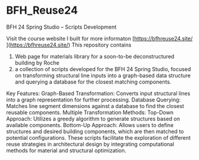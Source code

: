 # BFH_Reuse24
BFH 24 Spring Studio – Scripts Development

Visit the course website I built for more informaton
[[https://bfhreuse24.site/
](url)](https://bfhreuse24.site/)
This repository contains 
1. Web page for materials library for a soon-to-be deconstructured building by Roche 
2. a collection of scripts developed for the BFH 24 Spring Studio, focused on transforming structural line inputs into a graph-based data structure and querying a database for the closest matching components.

Key Features:
Graph-Based Transformation: Converts input structural lines into a graph representation for further processing.
Database Querying: Matches line segment dimensions against a database to find the closest reusable components.
Multiple Transformation Methods:
Top-Down Approach: Utilizes a greedy algorithm to generate structures based on available components.
Bottom-Up Approach: Allows users to define structures and desired building components, which are then matched to potential configurations.
These scripts facilitate the exploration of different reuse strategies in architectural design by integrating computational methods for material and structural optimization.
